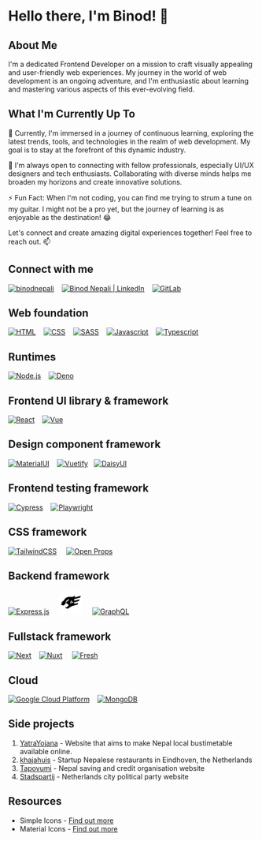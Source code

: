 # Hello there, I'm Binod! 👋

## About Me

I'm a dedicated Frontend Developer on a mission to craft visually appealing and user-friendly web experiences. My journey in the world of web development is an ongoing adventure, and I'm enthusiastic about learning and mastering various aspects of this ever-evolving field.

## What I'm Currently Up To

🌱 Currently, I'm immersed in a journey of continuous learning, exploring the latest trends, tools, and technologies in the realm of web development. My goal is to stay at the forefront of this dynamic industry.

🤝 I'm always open to connecting with fellow professionals, especially UI/UX designers and tech enthusiasts. Collaborating with diverse minds helps me broaden my horizons and create innovative solutions.

⚡ Fun Fact: When I'm not coding, you can find me trying to strum a tune on my guitar. I might not be a pro yet, but the journey of learning is as enjoyable as the destination! 😂

Let's connect and create amazing digital experiences together! Feel free to reach out. 📫

## Connect with me

[![binodnepali](https://raw.githubusercontent.com/binodnepali/binodnepali/main/assets/icons/public.svg)](https://binodnepali.me/)&nbsp; &nbsp; [![Binod Nepali | LinkedIn](https://raw.githubusercontent.com/binodnepali/binodnepali/main/assets/icons/linkedin.svg)](https://www.linkedin.com/in/binod-nepali-2b0962b8)&nbsp; &nbsp; [![GitLab](https://raw.githubusercontent.com/binodnepali/binodnepali/main/assets/icons/gitlab.svg)](https://gitlab.com/binodnepali)

## Web foundation

[![HTML](https://raw.githubusercontent.com/binodnepali/binodnepali/main/assets/icons/skills-foundation/html5.svg)](https://developer.mozilla.org/en-US/docs/Web/HTML)&nbsp; &nbsp; [![CSS](https://raw.githubusercontent.com/binodnepali/binodnepali/main/assets/icons/skills-foundation/css3.svg)](https://developer.mozilla.org/en-US/docs/Web/CSS)&nbsp; &nbsp; [![SASS](https://raw.githubusercontent.com/binodnepali/binodnepali/main/assets/icons/skills-foundation/sass.svg)](https://sass-lang.com/)&nbsp; &nbsp; [![Javascript](https://raw.githubusercontent.com/binodnepali/binodnepali/main/assets/icons/skills-foundation/javascript.svg)](https://developer.mozilla.org/en-US/docs/Web/JavaScript)&nbsp; &nbsp; [![Typescript](https://raw.githubusercontent.com/binodnepali/binodnepali/main/assets/icons/skills-foundation/typescript.svg)](https://www.typescriptlang.org/)

## Runtimes

[![Node.js](https://raw.githubusercontent.com/binodnepali/binodnepali/main/assets/icons/skills-backend/node.svg)](https://nodejs.org/)&nbsp; &nbsp; [![Deno](https://raw.githubusercontent.com/binodnepali/binodnepali/main/assets/icons/skills-backend/deno.svg)](https://deno.land/)

## Frontend UI library & framework

[![React](https://raw.githubusercontent.com/binodnepali/binodnepali/main/assets/icons/skills-frontend/react.svg)](https://reactjs.org/)&nbsp; &nbsp; [![Vue](https://raw.githubusercontent.com/binodnepali/binodnepali/main/assets/icons/skills-frontend/vue.svg)](https://vuejs.org/)&nbsp; &nbsp; 

## Design component framework

[![MaterialUI](https://raw.githubusercontent.com/binodnepali/binodnepali/main/assets/icons/design-component-libraries/mui.svg)](https://mui.com/)&nbsp; &nbsp; [![Vuetify](https://raw.githubusercontent.com/binodnepali/binodnepali/main/assets/icons/design-component-libraries/vuetify.svg)](https://vuetifyjs.com/)
&nbsp; [![DaisyUI](https://raw.githubusercontent.com/binodnepali/binodnepali/main/assets/icons/design-component-libraries/daisyui.svg)](https://daisyui.com)

## Frontend testing framework

[![Cypress](https://raw.githubusercontent.com/binodnepali/binodnepali/main/assets/icons/testing-frameworks/cypress.svg)](https://www.cypress.io/)&nbsp; &nbsp; [![Playwright](https://raw.githubusercontent.com/binodnepali/binodnepali/main/assets/icons/testing-frameworks/playwright.svg)](https://playwright.dev/)

## CSS framework

[![TailwindCSS](https://raw.githubusercontent.com/binodnepali/binodnepali/main/assets/icons/css-frameworks/tailwindcss.svg)](https://tailwindcss.com/) &nbsp; &nbsp; [![Open Props](https://raw.githubusercontent.com/binodnepali/binodnepali/main/assets/icons/css-frameworks/open-props.svg)](https://open-props.style/)

## Backend framework

[![Express.js](https://raw.githubusercontent.com/binodnepali/binodnepali/main/assets/icons/skills-backend/express.svg)](https://expressjs.com/) &nbsp; &nbsp; [![fastify](./assets/icons/skills-backend/fastify.svg)](https://fastify.dev/) &nbsp; &nbsp; [![GraphQL](https://raw.githubusercontent.com/binodnepali/binodnepali/main/assets/icons/skills-backend/graphql.svg)](https://graphql.org/)

## Fullstack framework

[![Next](https://raw.githubusercontent.com/binodnepali/binodnepali/main/assets/icons/skills-fullstack/next.svg)](https://nextjs.org/)&nbsp; &nbsp; [![Nuxt](https://raw.githubusercontent.com/binodnepali/binodnepali/main/assets/icons/skills-fullstack/nuxt.svg)](https://nuxt.com/) &nbsp; &nbsp; [![Fresh](https://raw.githubusercontent.com/binodnepali/binodnepali/main/assets/icons/skills-fullstack/fresh.svg)](https://fresh.deno.dev/)

## Cloud

[![Google Cloud Platform](https://raw.githubusercontent.com/binodnepali/binodnepali/main/assets/icons/skills-cloud/googlecloud.svg)](https://cloud.google.com/)&nbsp; &nbsp; [![MongoDB](https://raw.githubusercontent.com/binodnepali/binodnepali/main/assets/icons/skills-cloud/mongodb.svg)](https://www.mongodb.com/)

## Side projects

1. [YatraYojana](https://yatrayojana.com/) - Website that aims to make Nepal local bustimetable available online.
2. [khajahuis](http://khajahuis.nl/) - Startup Nepalese restaurants in Eindhoven, the Netherlands
4. [Tapovumi](https://tapovumi.org/) - Nepal saving and credit organisation website
5. [Stadspartij](https://www.stadspartij.org/) - Netherlands city political party website

## Resources

* Simple Icons - [Find out more](https://simpleicons.org/)
* Material Icons - [Find out more](https://fonts.google.com/icons)
